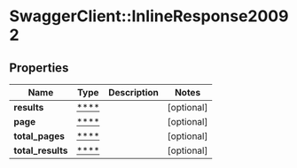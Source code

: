 # SwaggerClient::InlineResponse20092

## Properties
Name | Type | Description | Notes
------------ | ------------- | ------------- | -------------
**results** | [****](.md) |  | [optional] 
**page** | [****](.md) |  | [optional] 
**total_pages** | [****](.md) |  | [optional] 
**total_results** | [****](.md) |  | [optional] 


